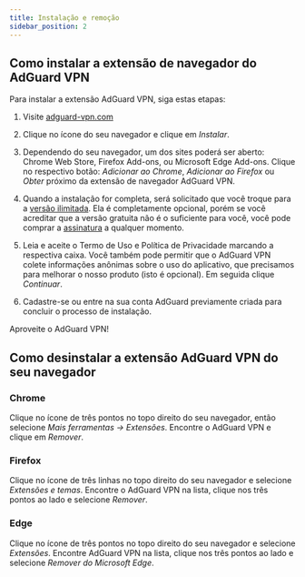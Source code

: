 ```yaml
---
title: Instalação e remoção
sidebar_position: 2
---
```


## Como instalar a extensão de navegador do AdGuard VPN

Para instalar a extensão AdGuard VPN, siga estas etapas:

1. Visite [adguard-vpn.com](https://adguard-vpn.com/browser-extension/overview.html)

2. Clique no ícone do seu navegador e clique em *Instalar*.

3. Dependendo do seu navegador, um dos sites poderá ser aberto: Chrome Web Store, Firefox Add-ons, ou Microsoft Edge Add-ons. Clique no respectivo botão: *Adicionar ao Chrome*, *Adicionar ao Firefox* ou *Obter* próximo da extensão de navegador AdGuard VPN.

4. Quando a instalação for completa, será solicitado que você troque para a [versão ilimitada](https://adguard-vpn.com/thankyou.html). Ela é completamente opcional, porém se você acreditar que a versão gratuita não é o suficiente para você, você pode comprar a [assinatura](/general/subscription.md) a qualquer momento.

4. Leia e aceite o Termo de Uso e Política de Privacidade marcando a respectiva caixa. Você também pode permitir que o AdGuard VPN colete informações anônimas sobre o uso do aplicativo, que precisamos para melhorar o nosso produto (isto é opcional). Em seguida clique *Continuar*.

5. Cadastre-se ou entre na sua conta AdGuard previamente criada para concluir o processo de instalação.

Aproveite o AdGuard VPN!

## Como desinstalar a extensão AdGuard VPN do seu navegador

### Chrome

Clique no ícone de três pontos no topo direito do seu navegador, então selecione *Mais ferramentas -> Extensões*. Encontre o AdGuard VPN e clique em *Remover*.

### Firefox

Clique no ícone de três linhas no topo direito do seu navegador e selecione *Extensões e temas*. Encontre o AdGuard VPN na lista, clique nos três pontos ao lado e selecione *Remover*.

### Edge

Clique no ícone de três pontos no topo direito do seu navegador e selecione *Extensões*. Encontre AdGuard VPN na lista, clique nos três pontos ao lado e selecione *Remover do Microsoft Edge*.